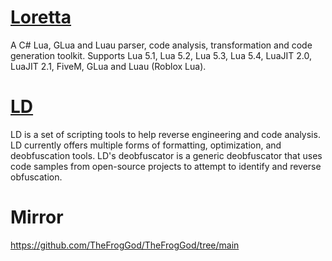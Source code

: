 # [Loretta](https://github.com/LorettaDevs/)

A C# Lua, GLua and Luau parser, code analysis, transformation and code generation toolkit. Supports Lua 5.1, Lua 5.2, Lua 5.3, Lua 5.4, LuaJIT 2.0, LuaJIT 2.1, FiveM, GLua and Luau (Roblox Lua).

# [LD](https://bmcq-0.gitbook.io/ld-documentation/ld-information/general-information)

LD is a set of scripting tools to help reverse engineering and code analysis. LD currently offers multiple forms of formatting, optimization, and deobfuscation tools. LD's deobfuscator is a generic deobfuscator that uses code samples from open-source projects to attempt to identify and reverse obfuscation.

# Mirror

https://github.com/TheFrogGod/TheFrogGod/tree/main
